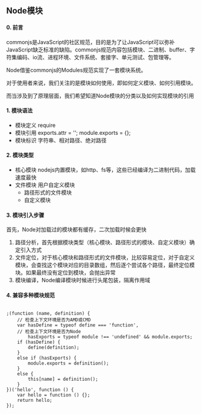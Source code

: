 ## Node模块

#### 0. 前言

commonjs是JavaScript的社区规范，目的是为了让JavaScript可以弥补JavaScript缺乏标准的缺陷。commonjs规范内容包括模块、二进制、buffer、字符集编码、io流、进程环境、文件系统、套接字、单元测试、包管理等。

Node借鉴commonjs的Modules规范实现了一套模块系统。

对于使用者来说，我们关注的是模块如何使用，即如何定义模块、如何引用模块。

而当涉及到了原理层面，我们希望知道Node模块的分类以及如何实现模块的引用

#### 1. 模块语法

- 模块定义 require
- 模块引用 exports.attr = ''; module.exports = {};
- 模块标识 字符串、相对路径、绝对路径

#### 2. 模块类型

- 核心模块 nodejs内置模块，如http、fs等，这些已经编译为二进制代码，加载速度最快
- 文件模块 用户自定义模块
	- 路径形式的文件模块 
	- 自定义模块 

#### 3. 模块引入步骤

首先，Node对加载过的模块都有缓存，二次加载时候会更快

1. 路径分析，首先根据模块类型（核心模块、路径形式的模块、自定义模块）确定引入方式
2. 文件定位，对于核心模块和路径形式的文件模块，比较容易定位，对于自定义模块，会查找这个模块对应的目录数组，然后逐个尝试各个路径，最终定位模块。如果最终没有定位到模块，会抛出异常
3. 模块编译，Node编译模块时候进行头尾包装，隔离作用域

#### 4. 兼容多种模块规范

```

;(function (name, definition) {
    // 检查上下文环境是否为AMD或CMD
    var hasDefine = typeof define === 'function',
    // 检查上下文环境是否为Node
        hasExports = typeof module !== 'undefined' && module.exports;
    if (hasDefine) {
        define(definition);
    }
    else if (hasExports) {
        module.exports = definition();
    }
    else {
        this[name] = definition();
    }
})('hello', function () {
    var hello = function () {};
    return hello;
});

```
